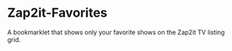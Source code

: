 Zap2it-Favorites
================

A bookmarklet that shows only your favorite shows on the Zap2it TV listing grid.